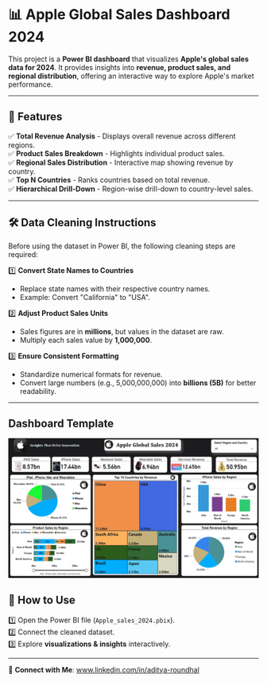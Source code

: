 # 📊 Apple Global Sales Dashboard 2024  

This project is a **Power BI dashboard** that visualizes **Apple's global sales data for 2024**. It provides insights into **revenue, product sales, and regional distribution**, offering an interactive way to explore Apple's market performance.

---

## 📌 Features  

✅ **Total Revenue Analysis** - Displays overall revenue across different regions.  
✅ **Product Sales Breakdown** - Highlights individual product sales.  
✅ **Regional Sales Distribution** - Interactive map showing revenue by country.  
✅ **Top N Countries** - Ranks countries based on total revenue.  
✅ **Hierarchical Drill-Down** - Region-wise drill-down to country-level sales.

---

## 🛠️ Data Cleaning Instructions  

Before using the dataset in Power BI, the following cleaning steps are required:  

1️⃣ **Convert State Names to Countries**  
   - Replace state names with their respective country names.  
   - Example: Convert "California" to "USA".  

2️⃣ **Adjust Product Sales Units**  
   - Sales figures are in **millions**, but values in the dataset are raw.  
   - Multiply each sales value by **1,000,000**.  

3️⃣ **Ensure Consistent Formatting**  
   - Standardize numerical formats for revenue.  
   - Convert large numbers (e.g., 5,000,000,000) into **billions (5B)** for better readability.  

---

## Dashboard Template
![Apple_Sales_2024](apple_dashobard_template.png)


## 🚀 How to Use  

1️⃣ Open the Power BI file (`Apple_sales_2024.pbix`).  
2️⃣ Connect the cleaned dataset.  
3️⃣ Explore **visualizations & insights** interactively.  

---

🔗 **Connect with Me**: www.linkedin.com/in/aditya-roundhal

  


